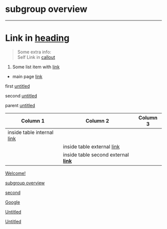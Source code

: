 
# subgroup overview

---

# Link in [heading](../../second.md)

> Some extra info:  
> Self Link in [callout](./subgroup-overview.md)

1. Some list item with [link](../../components.md)

- main page [link](../../welcome.md)

first [untitled](./untitled.md)

second [untitled](./untitled-1.md)

parent [untitled](../untitled.md)

  
| Column 1 | Column 2 | Column 3 |  
| --- | --- | --- |  
| inside table internal [link](../../second.md) |  |  |  
|  | inside table external [link](https://google.com) |  |  
|  | inside table second external **[link](google.com)** |  |  


  
[Welcome!](../../welcome.md)  
  
[subgroup overview](./subgroup-overview.md)  
  
[second](../../second.md)  
  
[Google](https://google.com)  
  
[Untitled](./untitled.md)  
  
[Untitled](./untitled-1.md)  
  
